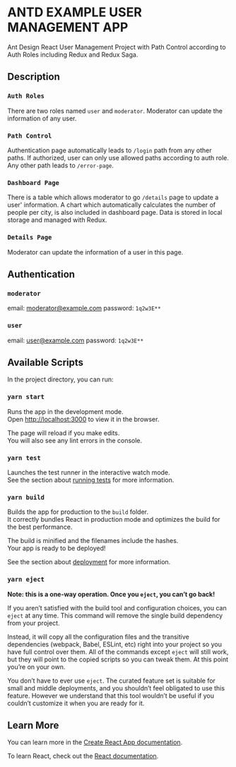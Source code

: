 # ANTD EXAMPLE USER MANAGEMENT APP

Ant Design React User Management Project with Path Control according to Auth Roles including Redux and Redux Saga.

## Description

### `Auth Roles`

There are two roles named `user` and `moderator`. Moderator can update the information of any user.

### `Path Control`

Authentication page automatically leads to `/login` path from any other paths. If authorized, user can only use allowed paths according to auth role. Any other path leads to `/error-page`.

### `Dashboard Page`

There is a table which allows moderator to go `/details` page to update a user' information. A chart which automatically calculates the number of people per city, is also included in dashboard page. Data is stored in local storage and managed with Redux.

### `Details Page`

Moderator can update the information of a user in this page.

## Authentication

### `moderator`

email: moderator@example.com
password: `1q2w3E**`

### `user`

email: user@example.com
password: `1q2w3E**`

## Available Scripts

In the project directory, you can run:

### `yarn start`

Runs the app in the development mode.\
Open [http://localhost:3000](http://localhost:3000) to view it in the browser.

The page will reload if you make edits.\
You will also see any lint errors in the console.

### `yarn test`

Launches the test runner in the interactive watch mode.\
See the section about [running tests](https://facebook.github.io/create-react-app/docs/running-tests) for more information.

### `yarn build`

Builds the app for production to the `build` folder.\
It correctly bundles React in production mode and optimizes the build for the best performance.

The build is minified and the filenames include the hashes.\
Your app is ready to be deployed!

See the section about [deployment](https://facebook.github.io/create-react-app/docs/deployment) for more information.

### `yarn eject`

**Note: this is a one-way operation. Once you `eject`, you can’t go back!**

If you aren’t satisfied with the build tool and configuration choices, you can `eject` at any time. This command will remove the single build dependency from your project.

Instead, it will copy all the configuration files and the transitive dependencies (webpack, Babel, ESLint, etc) right into your project so you have full control over them. All of the commands except `eject` will still work, but they will point to the copied scripts so you can tweak them. At this point you’re on your own.

You don’t have to ever use `eject`. The curated feature set is suitable for small and middle deployments, and you shouldn’t feel obligated to use this feature. However we understand that this tool wouldn’t be useful if you couldn’t customize it when you are ready for it.

## Learn More

You can learn more in the [Create React App documentation](https://facebook.github.io/create-react-app/docs/getting-started).

To learn React, check out the [React documentation](https://reactjs.org/).
